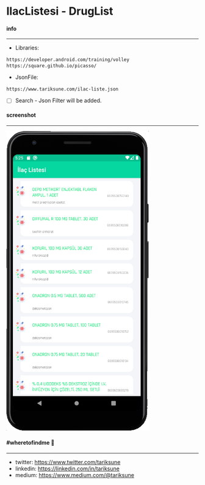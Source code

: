 # IlacListesi - DrugList
#### info
________________
 - Libraries:
```
https://developer.android.com/training/volley
https://square.github.io/picasso/
```
 - JsonFile:
```
https://www.tariksune.com/ilac-liste.json
```

- [ ] Search - Json Filter will be added.

#### screenshot
________________
![](https://raw.githubusercontent.com/tariksune/IlacListesi-Android/master/screenshot.png)

#### #wheretofindme 📍
________________
- twitter: https://www.twitter.com/tariksune
- linkedin: https://linkedin.com/in/tariksune
- medium: https://www.medium.com/@tariksune
